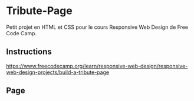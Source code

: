 # Tribute-Page

Petit projet en HTML et CSS pour le cours Responsive Web Design de Free Code Camp.

## Instructions

https://www.freecodecamp.org/learn/responsive-web-design/responsive-web-design-projects/build-a-tribute-page

## Page

